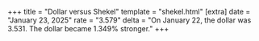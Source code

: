 +++
title = "Dollar versus Shekel"
template = "shekel.html"
[extra]
date = "January 23, 2025"
rate = "3.579"
delta = "On January 22, the dollar was 3.531. The dollar became 1.349% stronger."
+++
